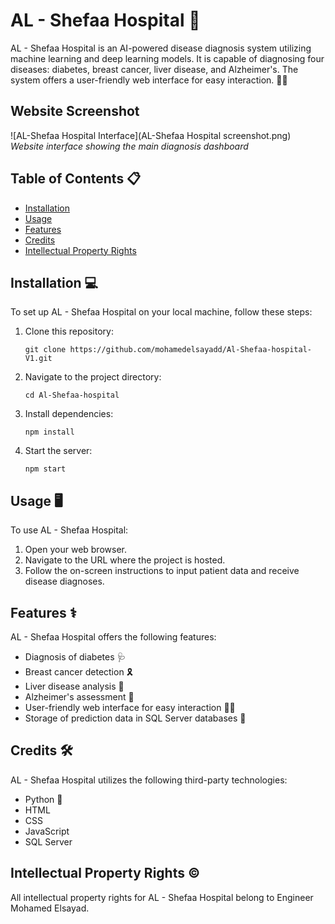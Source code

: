 # AL - Shefaa Hospital 🏥

AL - Shefaa Hospital is an AI-powered disease diagnosis system utilizing machine learning and deep learning models. It is capable of diagnosing four diseases: diabetes, breast cancer, liver disease, and Alzheimer's. The system offers a user-friendly web interface for easy interaction. 🤖🔬

## Website Screenshot
![AL-Shefaa Hospital Interface](AL-Shefaa Hospital screenshot.png)
*Website interface showing the main diagnosis dashboard*

## Table of Contents 📋
- [Installation](#installation)
- [Usage](#usage)
- [Features](#features)
- [Credits](#credits)
- [Intellectual Property Rights](#intellectual-property-rights)

## Installation 💻
To set up AL - Shefaa Hospital on your local machine, follow these steps:
1. Clone this repository:
   ```
   git clone https://github.com/mohamedelsayadd/Al-Shefaa-hospital-V1.git
   ```
2. Navigate to the project directory:
   ```
   cd Al-Shefaa-hospital
   ```
3. Install dependencies:
   ```
   npm install
   ```
4. Start the server:
   ```
   npm start
   ```

## Usage 🖥️
To use AL - Shefaa Hospital:
1. Open your web browser.
2. Navigate to the URL where the project is hosted.
3. Follow the on-screen instructions to input patient data and receive disease diagnoses.

## Features ⚕️
AL - Shefaa Hospital offers the following features:
- Diagnosis of diabetes 🩺
- Breast cancer detection 🎗️
- Liver disease analysis 🔬
- Alzheimer's assessment 🧠
- User-friendly web interface for easy interaction 👨‍⚕️
- Storage of prediction data in SQL Server databases 💾

## Credits 🛠️
AL - Shefaa Hospital utilizes the following third-party technologies:
- Python 🐍
- HTML
- CSS
- JavaScript
- SQL Server

## Intellectual Property Rights ©️
All intellectual property rights for AL - Shefaa Hospital belong to Engineer Mohamed Elsayad.
